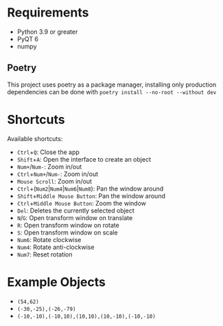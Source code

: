 # Requirements
- Python 3.9 or greater
- PyQT 6
- numpy

## Poetry
This project uses poetry as a package manager, installing only production
dependencies can be done with `poetry install --no-root --without dev`

# Shortcuts
Available shortcuts:

- `Ctrl`+`Q`: Close the app
- `Shift`+`A`: Open the interface to create an object
- `Num+`/`Num-`: Zoom in/out
- `Ctrl`+`Num+`/`Num-`: Zoom in/out
- `Mouse Scroll`: Zoom in/out
- `Ctrl`+(`Num2`|`Num4`|`Num6`|`Num8`): Pan the window around
- `Shift`+`Middle Mouse Button`: Pan the window around
- `Ctrl`+`Middle Mouse Button`: Zoom the window
- `Del`: Deletes the currently selected object
- `N`/`G`: Open transform window on translate
- `R`: Open transform window on rotate
- `S`: Open transform window on scale
- `Num6`: Rotate clockwise
- `Num4`: Rotate anti-clockwise
- `Num7`: Reset rotation

# Example Objects
- `(54,62)`
- `(-30,-25),(-26,-79)`
- `(-10,-10),(-10,10),(10,10),(10,-10),(-10,-10)`
